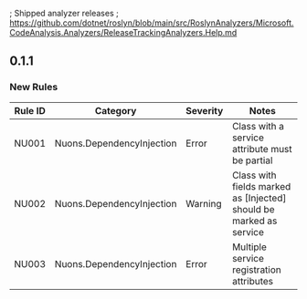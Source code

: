 ; Shipped analyzer releases
; https://github.com/dotnet/roslyn/blob/main/src/RoslynAnalyzers/Microsoft.CodeAnalysis.Analyzers/ReleaseTrackingAnalyzers.Help.md

## 0.1.1

### New Rules

Rule ID | Category | Severity | Notes
----- | ----- | ----- | -----
NU001 | Nuons.DependencyInjection | Error | Class with a service attribute must be partial
NU002 | Nuons.DependencyInjection | Warning | Class with fields marked as [Injected] should be marked as service
NU003 | Nuons.DependencyInjection | Error | Multiple service registration attributes
